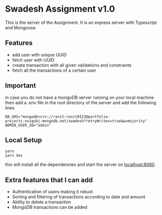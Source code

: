 # Swadesh Assignment v1.0

This is the server of the Assignment. It is an express server with Typescript and Mongoose.

## Features

- add user with unique UUID
- fetch user with UUID
- create transaction with all given validations and constraints  
- fetch all the transactions of a certain user

## Important

in case you do not have a mongoDB server running on your local machine then add a .env file in the root directory of the server and add the following lines

    DB_URI="mongodb+srv://ronit:ronit0123@portfolio-projects.nxiqubj.mongodb.net/swadesh?retryWrites=true&w=majority"
    ADMIN_USER_ID="admin"

## Local Setup

    yarn 
    yarn dev

this will install all the dependencies and start the server on [localhost:8080](http://localhost:8080).

## Extra features that I can add

- Authentication of users making it robust
- Sorting and filtering of transactions according to date and amount
- Ability to delete a transaction
- MongoDB transactions can be added
